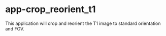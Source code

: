 # app-crop_reorient_t1
This application will crop and reorient the T1 image to standard orientation and FOV.
